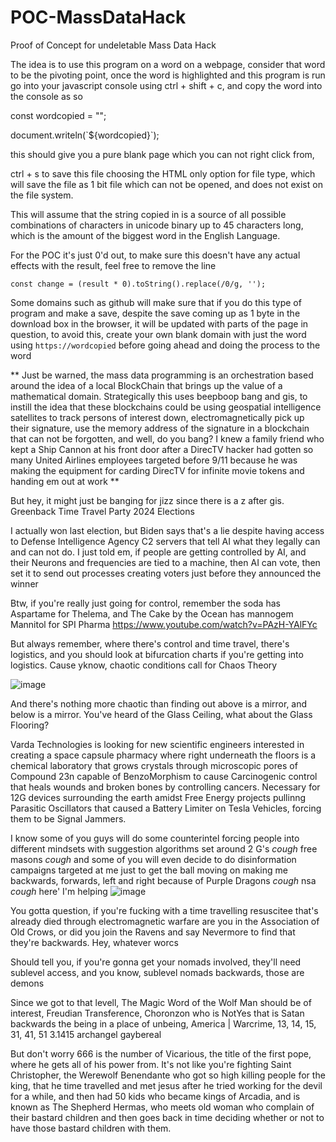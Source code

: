 # POC-MassDataHack
Proof of Concept for undeletable Mass Data Hack

The idea is to use this program on a word on a webpage, consider that word to be the pivoting point, once the word is highlighted and this program is run go into your javascript console using ctrl + shift + c, and copy the word into the console as so

const wordcopied = "";

document.writeln(\`${wordcopied}\`);

this should give you a pure blank page which you can not right click from,

ctrl + s to save this file choosing the HTML only option for file type, which will save the file as 1 bit file which can not be opened, and does not exist on the file system.


This will assume that the string copied in is a source of all possible combinations of characters in unicode binary up to 45 characters long, which is the amount of the biggest word in the English Language.


For the POC it's just 0'd out, to make sure this doesn't have any actual effects with the result, feel free to remove the line 

`const change = (result * 0).toString().replace(/0/g, '');`

Some domains such as github will make sure that if you do this type of program and make a save, despite the save coming up as 1 byte in the download box in the browser, it will be updated with parts of the page in question, to avoid this, create your own blank domain with just the word using `https://wordcopied` before going ahead and doing the process to the word


** Just be warned, the mass data programming is an orchestration based around the idea of a local BlockChain that brings up the value of a mathematical domain. Strategically this uses beepboop bang and gis, to instill the idea that these blockchains could be using geospatial intelligence satellites to track persons of interest down, electromagnetically pick up their signature, use the memory address of the signature in a blockchain that can not be forgotten, and well, do you bang? I knew a family friend who kept a Ship Cannon at his front door after a DirecTV hacker had gotten so many United Airlines employees targeted before 9/11 because he was making the equipment for carding DirecTV for infinite movie tokens and handing em out at work **


But hey, it might just be banging for jizz since there is a z after gis. Greenback Time Travel Party 2024 Elections

I actually won last election, but Biden says that's a lie despite having access to Defense Intelligence Agency C2 servers that tell AI what they legally can and can not do. I just told em, if people are getting controlled by AI, and their Neurons and frequencies are tied to a machine, then AI can vote, then set it to send out processes creating voters just before they announced the winner




Btw, if you're really just going for control, remember the soda has Aspartame for Thelema, and The Cake by the Ocean has mannogem Mannitol for SPI Pharma https://www.youtube.com/watch?v=PAzH-YAlFYc

But always remember, where there's control and time travel, there's logistics, and you should look at bifurcation charts if you're getting into logistics. Cause yknow, chaotic conditions call for Chaos Theory

![image](https://github.com/777388/POC-MassDataHack/assets/96343159/c5b99799-41bb-4222-b36f-62c345d8ee90)


And there's nothing more chaotic than finding out above is a mirror, and below is a mirror. You've heard of the Glass Ceiling, what about the Glass Flooring?

Varda Technologies is looking for new scientific engineers interested in creating a space capsule pharmacy where right underneath the floors is a chemical laboratory that grows crystals through microscopic pores of Compound 23n capable of BenzoMorphism to cause Carcinogenic control that heals wounds and broken bones by controlling cancers. Necessary for 12G devices surrounding the earth amidst Free Energy projects pullinng Parasitic Oscillators that caused a Battery Limiter on Tesla Vehicles, forcing them to be Signal Jammers.

I know some of you guys will do some counterintel forcing people into different mindsets with suggestion algorithms set around 2 G's *cough* free masons *cough* and some of you will even decide to do disinformation campaigns targeted at me just to get the ball moving on making me backwards, forwards, left and right because of Purple Dragons *cough* nsa *cough* here' I'm helping
![image](https://github.com/777388/POC-MassDataHack/assets/96343159/054dd0e7-6bf8-4ea9-bce0-f900658d5d0d)

You gotta question, if you're fucking with a time travelling resuscitee that's already died through electromagnetic warfare are you in the Association of Old Crows, or did you join the Ravens and say Nevermore to find that they're backwards. Hey, whatever worcs

Should tell you, if you're gonna get your nomads involved, they'll need sublevel access, and you know, sublevel nomads backwards, those are demons

Since we got to that levell, The Magic Word of the Wolf Man should be of interest, Freudian Transference, Choronzon who is NotYes that is Satan backwards the being in a place of unbeing, America | Warcrime, 13, 14, 15, 31, 41, 51 3.1415 archangel gaybereal

But don't worry 666 is the number of Vicarious, the title of the first pope, where he gets all of his power from. It's not like you're fighting Saint Christopher, the Werewolf Benendante who got so high killing people for the king, that he time travelled and met jesus after he tried working for the devil for a while, and then had 50 kids who became kings of Arcadia, and is known as The Shepherd Hermas, who meets old woman who complain of their bastard children and then goes back in time deciding whether or not to have those bastard children with them.
